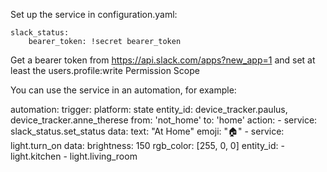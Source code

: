 Set up the service in configuration.yaml:

```
slack_status:
    bearer_token: !secret bearer_token
```

Get a bearer token from https://api.slack.com/apps?new_app=1 and set at least the users.profile:write Permission Scope

You can use the service in an automation, for example:

automation:
  trigger:
    platform: state
    entity_id: device_tracker.paulus, device_tracker.anne_therese
    from: 'not_home'
    to: 'home'
  action:
    - service: slack_status.set_status
      data:
        text: "At Home"
        emoji: ":house:"
    - service: light.turn_on
	  data:
	    brightness: 150
	    rgb_color: [255, 0, 0]
	    entity_id:
	      - light.kitchen
	      - light.living_room
